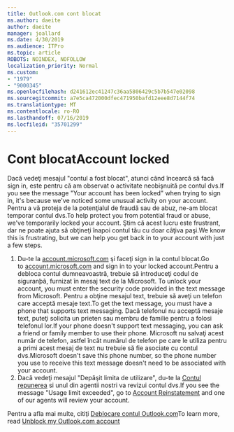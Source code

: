 ```yaml
---
title: Outlook.com cont blocat
ms.author: daeite
author: daeite
manager: joallard
ms.date: 4/30/2019
ms.audience: ITPro
ms.topic: article
ROBOTS: NOINDEX, NOFOLLOW
localization_priority: Normal
ms.custom:
- "1979"
- "9000345"
ms.openlocfilehash: d241612ec41247c36aa5806429c5b7b547e02098
ms.sourcegitcommit: a7e5ca472000dfec471950bafd12eee8d7144f74
ms.translationtype: MT
ms.contentlocale: ro-RO
ms.lasthandoff: 07/16/2019
ms.locfileid: "35701299"
---
```

# <a name="account-locked"></a><span data-ttu-id="8738b-102">Cont blocat</span><span class="sxs-lookup"><span data-stu-id="8738b-102">Account locked</span></span>

<span data-ttu-id="8738b-103">Dacă vedeţi mesajul "contul a fost blocat", atunci când încearcă să facă sign in, este pentru că am observat o activitate neobişnuită pe contul dvs.</span><span class="sxs-lookup"><span data-stu-id="8738b-103">If you see the message "Your account has been locked" when trying to sign in, it's because we've noticed some unusual activity on your account.</span></span> <span data-ttu-id="8738b-104">Pentru a vă proteja de la potenţialul de fraudă sau de abuz, ne-am blocat temporar contul dvs.</span><span class="sxs-lookup"><span data-stu-id="8738b-104">To help protect you from potential fraud or abuse, we've temporarily locked your account.</span></span> <span data-ttu-id="8738b-105">Ştim că acest lucru este frustrant, dar ne poate ajuta să obţineţi înapoi contul tău cu doar câţiva paşi.</span><span class="sxs-lookup"><span data-stu-id="8738b-105">We know this is frustrating, but we can help you get back in to your account with just a few steps.</span></span>

1. <span data-ttu-id="8738b-106">Du-te la [account.microsoft.com](https://go.microsoft.com/fwlink/?linkid=2090484) şi faceţi sign in la contul blocat.</span><span class="sxs-lookup"><span data-stu-id="8738b-106">Go to [account.microsoft.com](https://go.microsoft.com/fwlink/?linkid=2090484) and sign in to your locked account.</span></span><span data-ttu-id="8738b-107">Pentru a debloca contul dumneavoastră, trebuie să introduceţi codul de siguranþã, furnizat în mesaj text de la Microsoft.</span><span class="sxs-lookup"><span data-stu-id="8738b-107"> To unlock your account, you must enter the security code provided in the text message from Microsoft.</span></span> <span data-ttu-id="8738b-108">Pentru a obţine mesajul text, trebuie să aveţi un telefon care acceptă mesaje text.</span><span class="sxs-lookup"><span data-stu-id="8738b-108">To get the text message, you must have a phone that supports text messaging.</span></span> <span data-ttu-id="8738b-109">Dacă telefonul nu acceptă mesaje text, puteţi solicita un prieten sau membru de familie pentru a folosi telefonul lor.</span><span class="sxs-lookup"><span data-stu-id="8738b-109">If your phone doesn't support text messaging, you can ask a friend or family member to use their phone.</span></span> <span data-ttu-id="8738b-110">Microsoft nu salvaţi acest număr de telefon, astfel încât numărul de telefon pe care le utiliza pentru a primi acest mesaj de text nu trebuie să fie asociate cu contul dvs.</span><span class="sxs-lookup"><span data-stu-id="8738b-110">Microsoft doesn't save this phone number, so the phone number you use to receive this text message doesn't need to be associated with your account.</span></span>
2. <span data-ttu-id="8738b-111">Dacă vedeţi mesajul "Depăşit limita de utilizare", du-te la [Contul repunerea](https://go.microsoft.com/fwlink/?linkid=2090483) si unul din agentii nostri va revizui contul dvs.</span><span class="sxs-lookup"><span data-stu-id="8738b-111">If you see the message "Usage limit exceeded", go to [Account Reinstatement](https://go.microsoft.com/fwlink/?linkid=2090483) and one of our agents will review your account.</span></span>

<span data-ttu-id="8738b-112">Pentru a afla mai multe, citiţi [Deblocare contul Outlook.com](https://support.office.com/article/f4ad2701-d166-4d8b-8a6a-9af2a1f8a4c4?wt.mc_id=Office_Outlook_com_Alchemy)</span><span class="sxs-lookup"><span data-stu-id="8738b-112">To learn more, read [Unblock my Outlook.com account](https://support.office.com/article/f4ad2701-d166-4d8b-8a6a-9af2a1f8a4c4?wt.mc_id=Office_Outlook_com_Alchemy)</span></span> 